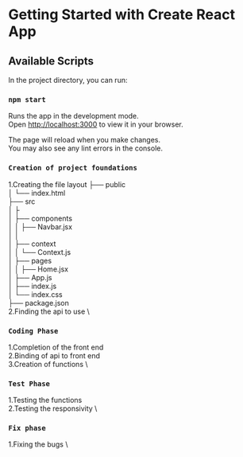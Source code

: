 # Getting Started with Create React App

## Available Scripts

In the project directory, you can run:

### `npm start`

Runs the app in the development mode.\
Open [http://localhost:3000](http://localhost:3000) to view it in your browser.

The page will reload when you make changes.\
You may also see any lint errors in the console.

### `Creation of project foundations`

1.Creating the file layout
├── public \
│ └── index.html \
├── src\
│ ├ \
│ ├── components \
│ │ ├── Navbar.jsx \
│ │\
│ ├── context \
│ │ └── Context.js \
│ ├── pages\
│ │ ├── Home.jsx \
│ ├── App.js \
│ ├── index.js \
│ └── index.css \
├── package.json \
2.Finding the api to use \

### `Coding Phase`

1.Completion of the front end \
2.Binding of api to front end \
3.Creation of functions \

### `Test Phase`

1.Testing the functions \
2.Testing the responsivity \

### `Fix phase`

1.Fixing the bugs \
